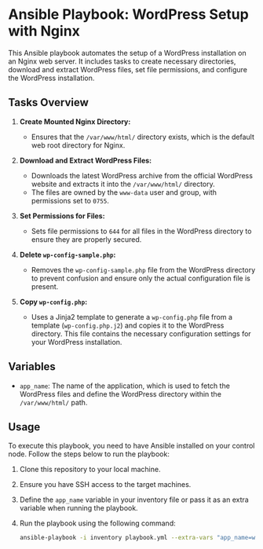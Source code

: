 # Ansible Playbook: WordPress Setup with Nginx

This Ansible playbook automates the setup of a WordPress installation on an Nginx web server. It includes tasks to create necessary directories, download and extract WordPress files, set file permissions, and configure the WordPress installation.

## Tasks Overview

1. **Create Mounted Nginx Directory:**
   - Ensures that the `/var/www/html/` directory exists, which is the default web root directory for Nginx.

2. **Download and Extract WordPress Files:**
   - Downloads the latest WordPress archive from the official WordPress website and extracts it into the `/var/www/html/` directory.
   - The files are owned by the `www-data` user and group, with permissions set to `0755`.

3. **Set Permissions for Files:**
   - Sets file permissions to `644` for all files in the WordPress directory to ensure they are properly secured.

4. **Delete `wp-config-sample.php`:**
   - Removes the `wp-config-sample.php` file from the WordPress directory to prevent confusion and ensure only the actual configuration file is present.

5. **Copy `wp-config.php`:**
   - Uses a Jinja2 template to generate a `wp-config.php` file from a template (`wp-config.php.j2`) and copies it to the WordPress directory. This file contains the necessary configuration settings for your WordPress installation.

## Variables

- `app_name`: The name of the application, which is used to fetch the WordPress files and define the WordPress directory within the `/var/www/html/` path.

## Usage

To execute this playbook, you need to have Ansible installed on your control node. Follow the steps below to run the playbook:

1. Clone this repository to your local machine.
2. Ensure you have SSH access to the target machines.
3. Define the `app_name` variable in your inventory file or pass it as an extra variable when running the playbook.
4. Run the playbook using the following command:

   ```bash
   ansible-playbook -i inventory playbook.yml --extra-vars "app_name=wordpress"
